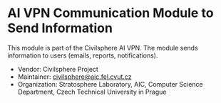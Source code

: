 # AI VPN Communication Module to Send Information

This module is part of the Civilsphere AI VPN. The module sends information to
users (emails, reports, notifications).

- Vendor: Civilsphere Project
- Maintainer: civilsphere@aic.fel.cvut.cz
- Organization: Stratosphere Laboratory, AIC, Computer Science Department, Czech Technical University in Prague
